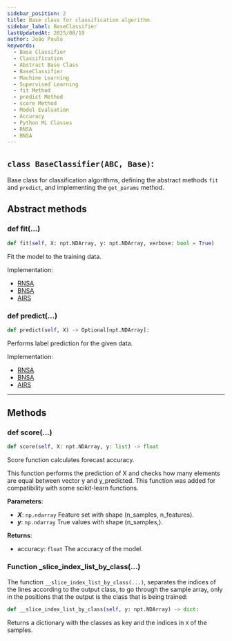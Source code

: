 ```yaml
---
sidebar_position: 2
title: Base class for classification algorithm.
sidebar_label: BaseClassifier
lastUpdatedAt: 2025/08/19
author: João Paulo
keywords:
  - Base Classifier
  - Classification
  - Abstract Base Class
  - BaseClassifier
  - Machine Learning
  - Supervised Learning
  - fit Method
  - predict Method
  - score Method
  - Model Evaluation
  - Accuracy
  - Python ML Classes
  - RNSA
  - BNSA
---
```


## ``class BaseClassifier(ABC, Base)``:

Base class for classification algorithms, defining the abstract methods ``fit`` and ``predict``, and implementing the ``get_params`` method.

## Abstract methods


### def fit(...)

```python
def fit(self, X: npt.NDArray, y: npt.NDArray, verbose: bool = True)
```

Fit the model to the training data.

Implementation:

- [RNSA](/docs/aisp-techniques/negative-selection/rnsa#Function-fit)
- [BNSA](/docs/aisp-techniques/negative-selection/bnsa#Function-fit)
- [AIRS](/docs/aisp-techniques/clonal-selection-algorithms/airs/#Function-fit)



### def predict(...)

```python
def predict(self, X) -> Optional[npt.NDArray]:
```

Performs label prediction for the given data.

Implementation:

- [RNSA](/docs/aisp-techniques/negative-selection/rnsa#Function-predict)
- [BNSA](/docs/aisp-techniques/negative-selection/bnsa#Function-predict)
- [AIRS](/docs/aisp-techniques/clonal-selection-algorithms/airs/#Function-predict)

---

## Methods


### def score(...)

```python
def score(self, X: npt.NDArray, y: list) -> float
```
Score function calculates forecast accuracy.

This function performs the prediction of X and checks how many elements are equal between vector y and y_predicted. 
This function was added for compatibility with some scikit-learn functions.

**Parameters**:
+ ***X***: ``np.ndarray``
    Feature set with shape (n_samples, n_features).
+ ***y***: ``np.ndarray``
    True values with shape (n_samples,).

**Returns**:

+ accuracy: ``float`` The accuracy of the model.


### Function _slice_index_list_by_class(...)

The function ``__slice_index_list_by_class(...)``, separates the indices of the lines according to the output class, to go through the sample array, only in the positions that the output is the class that is being trained:

```python
def __slice_index_list_by_class(self, y: npt.NDArray) -> dict:
```

Returns a dictionary with the classes as key and the indices in ``X`` of the samples.


